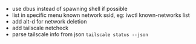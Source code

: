 - use dbus instead of spawning shell if possible
- list in specific menu known network ssid, eg: iwctl known-networks list
- add alt-d for network deletion
- add tailscale netcheck
- parse tailscale info from json `tailscale status --json`
